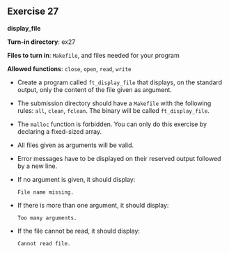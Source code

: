 ## Exercise 27

**display_file**

**Turn-in directory**: ex27

**Files to turn in**: `Makefile`, and files needed for your program

**Allowed functions**: `close`, `open`, `read`, `write`

- Create a program called `ft_display_file` that displays, on the standard output, only the content of the file given as argument.

- The submission directory should have a `Makefile` with the following rules: `all`, `clean`, `fclean`. The binary will be called `ft_display_file`.

- The `malloc` function is forbidden. You can only do this exercise by declaring a fixed-sized array.

- All files given as arguments will be valid.

- Error messages have to be displayed on their reserved output followed by a new line.

- If no argument is given, it should display:
  ```
  File name missing.
  ```

- If there is more than one argument, it should display:
  ```
  Too many arguments.
  ```

- If the file cannot be read, it should display:
  ```
  Cannot read file.
  ```
